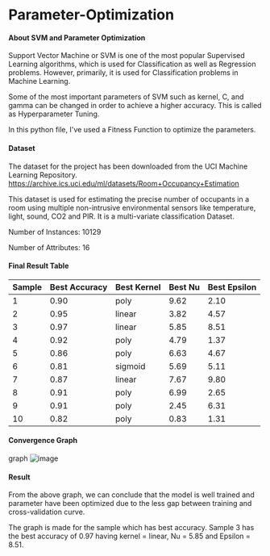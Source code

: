 # Parameter-Optimization

#### About SVM and Parameter Optimization
Support Vector Machine or SVM is one of the most popular Supervised Learning algorithms, which is used for Classification as well as Regression problems. However, primarily, it is used for Classification problems in Machine Learning.

Some of the most important parameters of SVM such as kernel, C, and gamma can be changed in order to achieve a higher accuracy. This is called as Hyperparameter Tuning.


In this python file, I've used a Fitness Function to optimize the parameters.

#### Dataset
The dataset for the project has been downloaded from the UCI Machine Learning Repository.
https://archive.ics.uci.edu/ml/datasets/Room+Occupancy+Estimation

This dataset is used for estimating the precise number of occupants in a room using multiple non-intrusive environmental sensors like temperature, light, sound, CO2 and PIR. It is a multi-variate classification Dataset.

Number of Instances: 10129

Number of Attributes: 16

#### Final Result Table

| Sample | Best Accuracy | Best Kernel | Best Nu | Best Epsilon |
|--------|---------------|-------------|---------|--------------|
|   1    |      0.90     |    poly     |  9.62   |     2.10     |
|   2    |      0.95     |   linear    |  3.82   |     4.57     |
|   3    |      0.97     |   linear    |  5.85   |     8.51     |
|   4    |      0.92     |    poly     |  4.79   |     1.37     |
|   5    |      0.86     |    poly     |  6.63   |     4.67     |
|   6    |      0.81     |   sigmoid   |  5.69   |     5.11     |
|   7    |      0.87     |   linear    |  7.67   |     9.80     |
|   8    |      0.91     |    poly     |  6.99   |     2.65     |
|   9    |      0.91     |    poly     |  2.45   |     6.31     |
|   10   |      0.82     |    poly     |  0.83   |     1.31     |



#### Convergence Graph

graph ![image](https://github.com/palakga-rg/Parameter_Optimization_SVM/assets/108742298/0396eefe-a280-491d-a014-e652c8b1c465)


#### Result
From the above graph, we can conclude that the model is well trained and parameter have been optimized due to the less gap between training and cross-validation curve.

The graph is made for the sample which has best accuracy. Sample 3 has the best accuracy of 0.97 having kernel = linear, Nu = 5.85 and Epsilon = 8.51.

